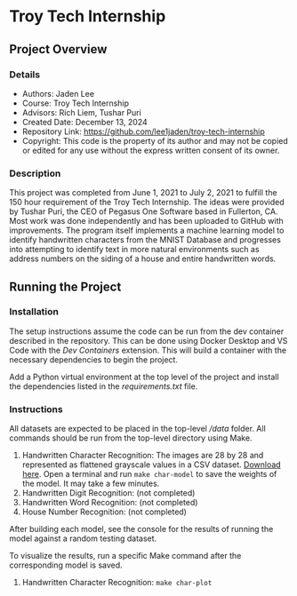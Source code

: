 # Troy Tech Internship

## Project Overview

### Details

- Authors: Jaden Lee
- Course: Troy Tech Internship
- Advisors: Rich Liem, Tushar Puri
- Created Date: December 13, 2024
- Repository Link: https://github.com/lee1jaden/troy-tech-internship
- Copyright: This code is the property of its author and may not be copied or edited for any use without the express written consent of its owner.

### Description

This project was completed from June 1, 2021 to July 2, 2021 to fulfill the 150 hour requirement of the Troy Tech Internship. The ideas were provided by Tushar Puri, the CEO of Pegasus One Software based in Fullerton, CA. Most work was done independently and has been uploaded to GitHub with improvements. The program itself implements a machine learning model to identify handwritten characters from the MNIST Database and progresses into attempting to identify text in more natural environments such as address numbers on the siding of a house and entire handwritten words.

## Running the Project

### Installation

The setup instructions assume the code can be run from the dev container described in the repository. This can be done using Docker Desktop and VS Code with the _Dev Containers_ extension. This will build a container with the necessary dependencies to begin the project.

Add a Python virtual environment at the top level of the project and install the dependencies listed in the _requirements.txt_ file.

### Instructions

All datasets are expected to be placed in the top-level _/data_ folder. All commands should be run from the top-level directory using Make.

1. Handwritten Character Recognition: The images are 28 by 28 and represented as flattened grayscale values in a CSV dataset. [Download here](https://www.kaggle.com/datasets/sachinpatel21/az-handwritten-alphabets-in-csv-format). Open a terminal and run `make char-model` to save the weights of the model. It may take a few minutes.
1. Handwritten Digit Recognition: (not completed)
1. Handwritten Word Recognition: (not completed)
1. House Number Recognition: (not completed)

After building each model, see the console for the results of running the model against a random testing dataset.

To visualize the results, run a specific Make command after the corresponding model is saved.

1. Handwritten Character Recognition: `make char-plot`
